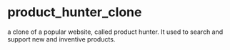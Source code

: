 # product_hunter_clone
a clone of a popular website, called product hunter. It used to search and support new and inventive products. 
